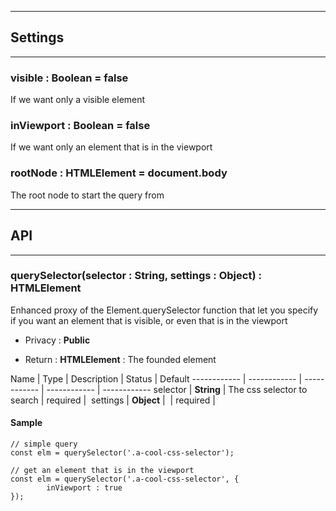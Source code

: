 
-----------------------------
## Settings
-----------------------------

### visible : Boolean = false
If we want only a visible element

### inViewport : Boolean = false
If we want only an element that is in the viewport

### rootNode : HTMLElement = document.body
The root node to start the query from


-----------------------------
## API
-----------------------------

### querySelector(selector : String, settings : Object) : HTMLElement
Enhanced proxy of the Element.querySelector function that let you specify
if you want an element that is visible, or even that is in the viewport

- Privacy : **Public**

- Return : **HTMLElement** : The founded element

Name | Type | Description | Status | Default
------------ | ------------ | ------------ | ------------ | ------------
selector | **String** | The css selector to search | required | 
settings | **Object** |  | required | 


#### Sample
```language-undefined
// simple query
const elm = querySelector('.a-cool-css-selector');

// get an element that is in the viewport
const elm = querySelector('.a-cool-css-selector', {
		inViewport : true
});

```


